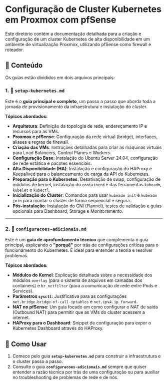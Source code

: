 # Configuração de Cluster Kubernetes em Proxmox com pfSense

Este diretório contém a documentação detalhada para a criação e configuração de um cluster Kubernetes de alta disponibilidade em um ambiente de virtualização Proxmox, utilizando pfSense como firewall e roteador.

## 📜 Conteúdo

Os guias estão divididos em dois arquivos principais:

### 1. 🚀 `setup-kubernetes.md`

Este é o **guia principal e completo**, um passo a passo que aborda toda a jornada de provisionamento da infraestrutura e instalação do cluster.

**Tópicos abordados:**
- **Arquitetura**: Definição da topologia de rede, endereçamento IP e recursos para as VMs.
- **Proxmox e pfSense**: Configuração da rede virtual (bridge), interfaces, aliases e regras de firewall.
- **Criação das VMs**: Instruções detalhadas para criar as máquinas virtuais para Load Balancers, Control Planes e Workers.
- **Configuração Base**: Instalação do Ubuntu Server 24.04, configuração de rede estática e pacotes essenciais.
- **Alta Disponibilidade (HA)**: Instalação e configuração do HAProxy e Keepalived para o balanceamento de carga da API do Kubernetes.
- **Preparação para o Kubernetes**: Desativação de swap, configuração de módulos de kernel, instalação do `containerd` e das ferramentas `kubeadm`, `kubelet` e `kubectl`.
- **Inicialização do Cluster**: Comandos para usar `kubeadm init` e `kubeadm join` para montar o cluster de forma sequencial e segura.
- **Pós-instalação**: Instalação do CNI (Flannel), testes de validação e guias opcionais para Dashboard, Storage e Monitoramento.

---

### 2. 🧠 `configuracoes-adicionais.md`

Este é um **guia de aprofundamento técnico** que complementa o guia principal, explicando o **"porquê"** por trás de configurações críticas para o funcionamento do Kubernetes. É ideal para entender a teoria e resolver problemas.

**Tópicos abordados:**
- **Módulos do Kernel**: Explicação detalhada sobre a necessidade dos módulos `overlay` (para o sistema de arquivos em camadas dos containers) e `br_netfilter` (para a comunicação de rede entre Pods e Services).
- **Parâmetros `sysctl`**: Justificativa para as configurações `net.bridge.bridge-nf-call-iptables` e `net.ipv4.ip_forward`.
- **NAT no pfSense**: Um guia focado em como configurar o NAT de saída (Outbound NAT) para permitir que as VMs do cluster acessem a internet.
- **HAProxy para o Dashboard**: Snippet de configuração para expor o Kubernetes Dashboard através do HAProxy.

## 🎯 Como Usar

1.  Comece pelo guia **`setup-kubernetes.md`** para construir a infraestrutura e o cluster passo a passo.
2.  Consulte o guia **`configuracoes-adicionais.md`** sempre que quiser entender a razão técnica por trás de uma configuração ou para auxiliar no troubleshooting de problemas de rede e de nós.
